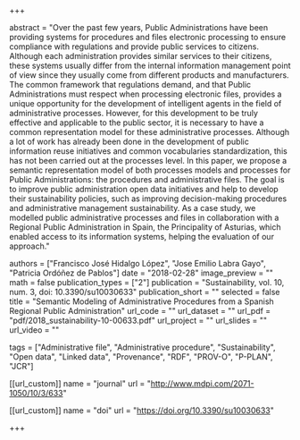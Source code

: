+++

abstract = "Over the past few years, Public Administrations have been providing systems for procedures and files electronic processing to ensure compliance with regulations and provide public services to citizens. Although each administration provides similar services to their citizens, these systems usually differ from the internal information management point of view since they usually come from different products and manufacturers. The common framework that regulations demand, and that Public Administrations must respect when processing electronic files, provides a unique opportunity for the development of intelligent agents in the field of administrative processes. However, for this development to be truly effective and applicable to the public sector, it is necessary to have a common representation model for these administrative processes. Although a lot of work has already been done in the development of public information reuse initiatives and common vocabularies standardization, this has not been carried out at the processes level. In this paper, we propose a semantic representation model of both processes models and processes for Public Administrations: the procedures and administrative files. The goal is to improve public administration open data initiatives and help to develop their sustainability policies, such as improving decision-making procedures and administrative management sustainability. As a case study, we modelled public administrative processes and files in collaboration with a Regional Public Administration in Spain, the Principality of Asturias, which enabled access to its information systems, helping the evaluation of our approach."

authors = ["Francisco José Hidalgo López", "Jose Emilio Labra Gayo", "Patricia Ordóñez de Pablos"]
date = "2018-02-28"
image_preview = ""
math = false
publication_types = ["2"]
publication = "Sustainability, vol. 10, num. 3, doi: 10.3390/su10030633"
publication_short = ""
selected = false
title = "Semantic Modeling of Administrative Procedures from a Spanish Regional Public Administration"
url_code = ""
url_dataset = ""
url_pdf = "pdf/2018_sustainability-10-00633.pdf"
url_project = ""
url_slides = ""
url_video = ""

tags = ["Administrative file", "Administrative procedure", "Sustainability", "Open data", "Linked data", "Provenance", "RDF", "PROV-O", "P-PLAN", "JCR"]

[[url_custom]]
name = "journal"
url = "http://www.mdpi.com/2071-1050/10/3/633"

[[url_custom]]
name = "doi"
url = "https://doi.org/10.3390/su10030633"


+++